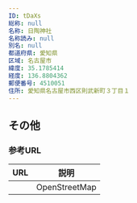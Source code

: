 ```yaml
---
ID: tDaXs
総称: null
名称: 日陶神社
名称読み: null
別名: null
都道府県: 愛知県
区域: 名古屋市
緯度: 35.1785414
経度: 136.8804362
郵便番号: 4510051
住所: 愛知県名古屋市西区則武新町３丁目１
---
```


## その他

### 参考URL

| URL | 説明          |
| --- | ------------- |
|     | OpenStreetMap |
